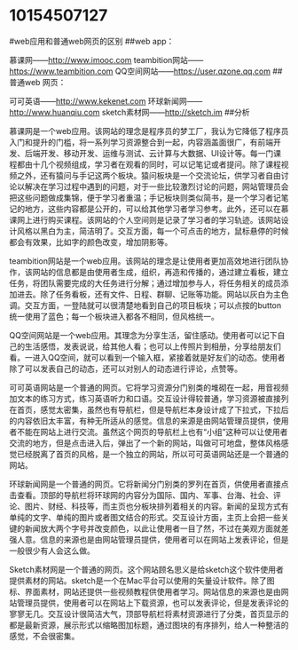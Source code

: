 # 10154507127
#web应用和普通web网页的区别 ##web app：

慕课网——http://www.imooc.com
teambition网站——https://www.teambition.com
QQ空间网站——https://user.qzone.qq.com
##普通web 网页：

可可英语——http://www.kekenet.com
环球新闻网——http://www.huanqiu.com
sketch素材网——http://sketch.im
##分析

慕课网是一个web应用。该网站的理念是程序员的梦工厂，我认为它降低了程序员入门和提升的门槛，将一系列学习资源整合到一起，内容涵盖面很广，有前端开发、后端开发、移动开发、运维与测试、云计算与大数据、UI设计等。每一门课程都由十几个视频组成，学习者在观看的同时，可以记笔记或者提问。除了课程视频之外，还有猿问与手记这两个板块。猿问板块是一个交流论坛，供学习者自由讨论以解决在学习过程中遇到的问题，对于一些比较激烈讨论的问题，网站管理员会把这些问题做成集锦，便于学习者重温；手记板块则类似简书，是一个学习者记笔记的地方，这些内容都是公开的，可以给其他学习者学习参考。此外，还可以在慕课网上进行购买课程。该网站的个人空间则是记录了学习者的学习轨迹。该网站设计风格以黑白为主，简洁明了。交互方面，每一个可点击的地方，鼠标悬停的时候都会有效果，比如字的颜色改变，增加阴影等。

teambition网站是一个web应用。该网站的理念是让使用者更加高效地进行团队协作，该网站的信息都是由使用者生成，组织，再造和传播的，通过建立看板，建立任务，将团队需要完成的大任务进行分解；通过增加参与人，将任务相关的成员添加进去。除了任务看板，还有文件、日程、群聊、记账等功能。网站以灰白为主色调。交互方面，一登陆就可以很清楚地看到自己的项目板块；可以点按的button统一使用了蓝色；每一个板块进入都各不相同，但风格统一。

QQ空间网站是一个web应用。其理念为分享生活，留住感动。使用者可以记下自己的生活感悟，发表说说，给其他人看；也可以上传照片到相册，分享给朋友们看。一进入QQ空间，就可以看到一个输入框，紧接着就是好友们的动态。使用者除了可以发表自己的动态，还可以对别人的动态进行评论，点赞等。

可可英语网站是一个普通的网页。它将学习资源分门别类的堆砌在一起，用音视频加文本的练习方式，练习英语听力和口语。交互设计得较普通，学习资源被直接列在首页，感觉太密集，虽然也有导航栏，但是导航栏本身设计成了下拉式，下拉后的内容依旧太丰富，有种无所适从的感觉。信息的来源是由网站管理员提供，使用者不能在网站上进行交流。虽然这个网页的导航栏上也有“小组”这种可以让使用者交流的地方，但是点击进入后，弹出了一个新的网站，叫做可可地盘，整体风格感觉已经脱离了首页的风格，是一个独立的网站，所以可可英语网站还是一个普通的网站。

环球新闻网是一个普通的网页。它将新闻分门别类的罗列在首页，供使用者直接点击查看。顶部的导航栏将环球网的内容分为国际、国内、军事、台海、社会、评论、图片、财经、科技等，而主页也分板块排列着相关的内容。新闻的呈现方式有单纯的文字、单纯的图片或者图文结合的形式。交互设计方面，主页上会把一些关键的新闻放大两个字号并改变颜色，以此让使用者一目了然，不过在美观方面就差强人意。信息的来源也是由网站管理员提供，使用者可以在网站上发表评论，但是一般很少有人会这么做。

Sketch素材网是一个普通的网页。这个网站顾名思义是给sketch这个软件使用者提供素材的网站。sketch是一个在Mac平台可以使用的矢量设计软件。除了图标、界面素材，网站还提供一些视频教程供使用者学习。网站信息的来源也是由网站管理员提供，使用者可以在网站上下载资源，也可以发表评论，但是发表评论的寥寥无几。交互设计很简洁大气，顶部导航栏将素材资源进行了分类，首页显示的都是最新资源，展示形式以缩略图加标题，通过图块的有序排列，给人一种整洁的感觉，不会很密集。
